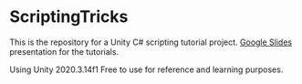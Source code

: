 # ScriptingTricks

This is the repository for a Unity C# scripting tutorial project.
[Google Slides](https://docs.google.com/presentation/d/15jXQRa6DTxFfmPzrkSESfPJw8bV8rF740yhIsBSPXc4) presentation for the tutorials.

Using Unity 2020.3.14f1
Free to use for reference and learning purposes.
